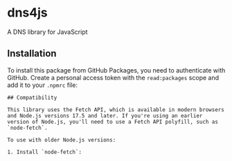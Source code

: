 # dns4js

A DNS library for JavaScript

## Installation

To install this package from GitHub Packages, you need to authenticate with GitHub. Create a personal access token with the `read:packages` scope and add it to your `.npmrc` file:

```
## Compatibility

This library uses the Fetch API, which is available in modern browsers and Node.js versions 17.5 and later. If you're using an earlier version of Node.js, you'll need to use a Fetch API polyfill, such as `node-fetch`.

To use with older Node.js versions:

1. Install `node-fetch`:
```
